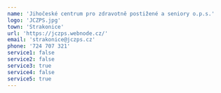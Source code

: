 ```yaml
---
name: 'Jihočeské centrum pro zdravotně postižené a seniory o.p.s.'
logo: 'JCZPS.jpg'
town: 'Strakonice'
url: 'https://jczps.webnode.cz/'
email: 'strakonice@jczps.cz'
phone: '724 707 321'
service1: false
service2: false
service3: true
service4: false
service5: true
---
```

